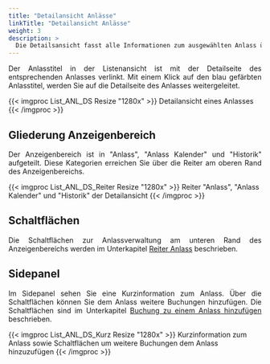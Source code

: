 ```yaml
---
title: "Detailansicht Anlässe"
linkTitle: "Detailansicht Anlässe"
weight: 3
description: >
  Die Detailsansicht fasst alle Informationen zum ausgewählten Anlass übersichtlich zusammen.
---
```

<p style="text-align: justify"> Der Anlasstitel in der Listenansicht ist mit der Detailseite des entsprechenden Anlasses verlinkt. Mit einem Klick auf den blau gefärbten Anlasstitel, werden Sie auf die Detailseite des Anlasses weitergeleitet. 

{{< imgproc List_ANL_DS Resize "1280x" >}}
Detailansicht eines Anlasses
{{< /imgproc >}}

## Gliederung Anzeigenbereich
<p style="text-align: justify"> Der Anzeigenbereich ist in "Anlass", "Anlass Kalender" und "Historik" aufgeteilt. Diese Kategorien erreichen Sie über die Reiter am oberen Rand des Anzeigenbereichs. </p>

{{< imgproc List_ANL_DS_Reiter Resize "1280x" >}}
Reiter "Anlass", "Anlass Kalender" und "Historik" der Detailansicht 
{{< /imgproc >}}

## Schaltflächen
<p style="text-align: justify"> Die Schaltflächen zur Anlassverwaltung am unteren Rand des Anzeigenbereichs werden im Unterkapitel <a href="/listen/2_anlässe-suchen/3_anzeigenbereich/3_detailansicht-anlässe/1_anlass/#schaltflächen"> Reiter Anlass</a> beschrieben. </p>

## Sidepanel
<p style="text-align: justify"> Im Sidepanel sehen Sie eine Kurzinformation zum Anlass. Über die Schaltflächen können Sie dem Anlass weitere Buchungen hinzufügen. Die Schaltflächen sind im Unterkapitel <a href="/listen/2_anlässe-suchen/3_anzeigenbereich/3_detailansicht-anlässe/4_bghinzufuegen/">Buchung zu einem Anlass hinzufügen</a> beschrieben. </p>

{{< imgproc List_ANL_DS_Kurz Resize "1280x" >}}
Kurzinformation zum Anlass sowie Schaltflächen um weitere Buchungen dem Anlass hinzuzufügen
{{< /imgproc >}}


